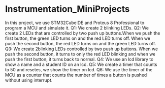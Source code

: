 # Instrumentation_MiniProjects
In this project, we use STM32CubeIDE and Proteus 8 Professional to program a MCU and simulate it.
Q1: We create 2 blinking LEDs.
Q2: We create 2 LEDs that are controlled by two push up buttons.When we push the first button, the green LED turns on and the red LED turns off.
When we push the second button, the red LED turns on and the green LED turns off.
Q3: We create 2blinking LEDs controlled by two push up buttons. When we push the second button, it turns to only the red LED blinking and when we push the first 
button, it turns back to normal.
Q4: We use an lcd library to show a name and a student ID on an lcd.
Q5: We create a timer that counts to 50 and resetes, we show the timer on lcd.
Q6: We use the timer of the MCU as a counter that counts the number of times a button is pushed without using interrupt.
